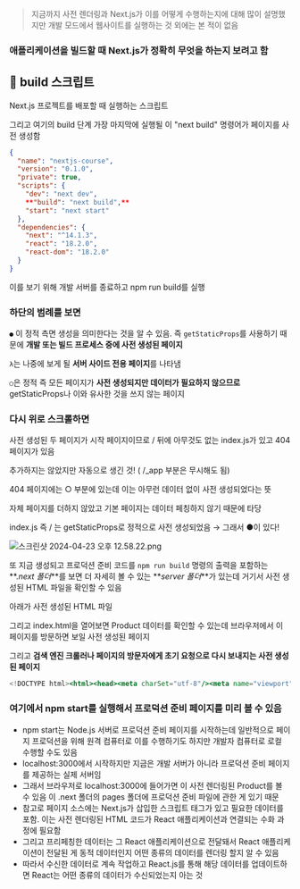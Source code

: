 > 지금까지 사전 렌더링과 Next.js가 이를 어떻게 수행하는지에 대해 많이 설명했지만 개발 모드에서 웹사이트를 실행하는 것 외에는 본 적이 없음

### 애플리케이션을 빌드할 때 Next.js가 정확히 무엇을 하는지 보려고 함

## 📌 build 스크립트

Next.js 프로젝트를 배포할 때 실행하는 스크립트

그리고 여기의 build 단계 가장 마지막에 실행될 이 "next build" 명령어가 페이지를 사전 생성함

```json
{
  "name": "nextjs-course",
  "version": "0.1.0",
  "private": true,
  "scripts": {
    "dev": "next dev",
    **"build": "next build",**
    "start": "next start"
  },
  "dependencies": {
    "next": "^14.1.3",
    "react": "18.2.0",
    "react-dom": "18.2.0"
  }
}

```

이를 보기 위해 개발 서버를 종료하고 npm run build를 실행

### 하단의 범례를 보면

`●` 이 정적 측면 생성을 의미한다는 것을 알 수 있음. 즉 `getStaticProps`를 사용하기 때문에 **개발 또는 빌드 프로세스 중에 사전 생성된 페이지**

`λ`는 나중에 보게 될 **서버 사이드 전용 페이지**를 나타냄

`○`은 정적 즉 모든 페이지가 **사전 생성되지만 데이터가 필요하지 않으므로** getStaticProps나 이와 유사한 것을 쓰지 않는 페이지

### 다시 위로 스크롤하면

사전 생성된 두 페이지가 시작 페이지이므로 / 뒤에 아무것도 없는 index.js가 있고 404 페이지가 있음

추가하지는 않았지만 자동으로 생긴 것! ( /\_app 부분은 무시해도 됨)

404 페이지에는 ○ 부분에 있는데 이는 아무런 데이터 없이 사전 생성되었다는 뜻

자체 페이지를 더하지 않았고 기본 페이지는 데이터 페칭하지 않기 때문에 타당

index.js 즉 / 는 getStaticProps로 정적으로 사전 생성되었음 → 그래서 ●이 있다!

![스크린샷 2024-04-23 오후 12.58.22.png](https://prod-files-secure.s3.us-west-2.amazonaws.com/6d4a6c9c-7168-49b2-8383-1bd212b2d8d4/5a5a44eb-c9ea-45f4-99ad-0784533ed36b/%E1%84%89%E1%85%B3%E1%84%8F%E1%85%B3%E1%84%85%E1%85%B5%E1%86%AB%E1%84%89%E1%85%A3%E1%86%BA_2024-04-23_%E1%84%8B%E1%85%A9%E1%84%92%E1%85%AE_12.58.22.png)

또 지금 생성되고 프로덕션 준비 코드를 `npm run build` 명령의 출력을 포함하는 **._next 폴더_**를 보면 더 자세히 볼 수 있는 **_server 폴더_**가 있는데 거기서 사전 생성된 HTML 파일을 확인할 수 있음

아래가 사전 생성된 HTML 파일

그리고 index.html을 열어보면 Product 데이터를 확인할 수 있는데 브라우저에서 이 페이지를 방문하면 보일 사전 생성된 페이지

그리고 **검색 엔진 크롤러나 페이지의 방문자에게 초기 요청으로 다시 보내지는 사전 생성된 페이지**

```jsx
<!DOCTYPE html><html><head><meta charSet="utf-8"/><meta name="viewport" content="width=device-width"/><meta name="next-head-count" content="2"/><link rel="preload" href="/_next/static/css/49861c0d8668ac82.css" as="style" crossorigin=""/><link rel="stylesheet" href="/_next/static/css/49861c0d8668ac82.css" crossorigin="" data-n-g=""/><noscript data-n-css=""></noscript><script defer="" crossorigin="" nomodule="" src="/_next/static/chunks/polyfills-c67a75d1b6f99dc8.js"></script><script src="/_next/static/chunks/webpack-8fa1640cc84ba8fe.js" defer="" crossorigin=""></script><script src="/_next/static/chunks/framework-5429a50ba5373c56.js" defer="" crossorigin=""></script><script src="/_next/static/chunks/main-e257df08911799df.js" defer="" crossorigin=""></script><script src="/_next/static/chunks/pages/_app-f1bfb5afdad09d80.js" defer="" crossorigin=""></script><script src="/_next/static/chunks/pages/index-6f291759fabd2a15.js" defer="" crossorigin=""></script><script src="/_next/static/hJmhevET14-PpQetgPa39/_buildManifest.js" defer="" crossorigin=""></script><script src="/_next/static/hJmhevET14-PpQetgPa39/_ssgManifest.js" defer="" crossorigin=""></script></head><body><div id="__next"><ul><li>Product 1</li><li>Product 2</li><li>Product 3</li></ul></div><script id="__NEXT_DATA__" type="application/json" crossorigin="">{"props":{"pageProps":{"products":[{"id":"p1","title":"Product 1","description":"This is product 1"},{"id":"p2","title":"Product 2","description":"This is product 2"},{"id":"p3","title":"Product 3","description":"This is product 3"}]},"__N_SSG":true},"page":"/","query":{},"buildId":"hJmhevET14-PpQetgPa39","isFallback":false,"gsp":true,"scriptLoader":[]}</script></body></html>
```

### 여기에서 npm start를 실행해서 프로덕션 준비 페이지를 미리 볼 수 있음

- npm start는 Node.js 서버로 프로덕션 준비 페이지를 시작하는데 일반적으로 페이지 프로덕션을 위해 원격 컴퓨터로 이를 수행하기도 하지만 개발자 컴퓨터로 로컬 수행할 수도 있음
- localhost:3000에서 시작하지만 지금은 개발 서버가 아니라 프로덕션 준비 페이지를 제공하는 실제 서버임
- 그래서 브라우저로 localhost:3000에 들어가면 이 사전 렌더링된 Product를 볼 수 있음
  이 .next 폴더의 pages 폴더에 프로덕션 준비 파일에 관한 게 있기 때문
- 참고로 페이지 소스에는 Next.js가 삽입한 스크립트 태그가 있고 필요한 데이터를 포함. 이는 사전 렌더링된 HTML 코드가 React 애플리케이션과 연결되는 수화 과정에 필요함
- 그리고 프리페칭한 데이터는 그 React 애플리케이션으로 전달돼서 React 애플리케이션이 전달된 게 동적 데이터인지 어떤 종류의 데이터를 렌더링 할지 알 수 있음
- 따라서 수신한 데이터로 계속 작업하고 React.js를 통해 해당 데이터를 업데이트하면 React는 어떤 종류의 데이터가 수신되었는지 아는 것
